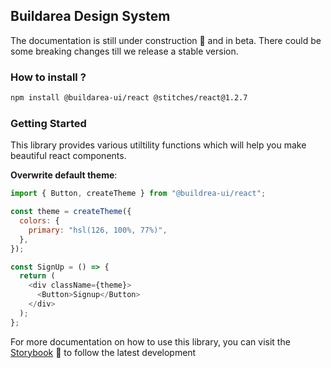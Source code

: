 ## Buildarea Design System

The documentation is still under construction :construction: and in beta. There could be some breaking changes till we release a stable version.

### How to install ?
```bash
npm install @buildarea-ui/react @stitches/react@1.2.7
```

### Getting Started

This library provides various utiltility functions which will help you make beautiful react components.

**Overwrite default theme**:
```js
import { Button, createTheme } from "@buildrea-ui/react";

const theme = createTheme({
  colors: {
    primary: "hsl(126, 100%, 77%)",
  },
});

const SignUp = () => {
  return (
    <div className={theme}>
      <Button>Signup</Button>
    </div>
  );
};

```

For more documentation on how to use this library, you can visit the [Storybook](https://sb.buildarea-ui.com) :link: to follow the latest development
